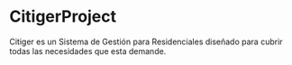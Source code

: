# CitigerProject
Citiger es un Sistema de Gestión para Residenciales diseñado para cubrir todas las necesidades que esta demande.
